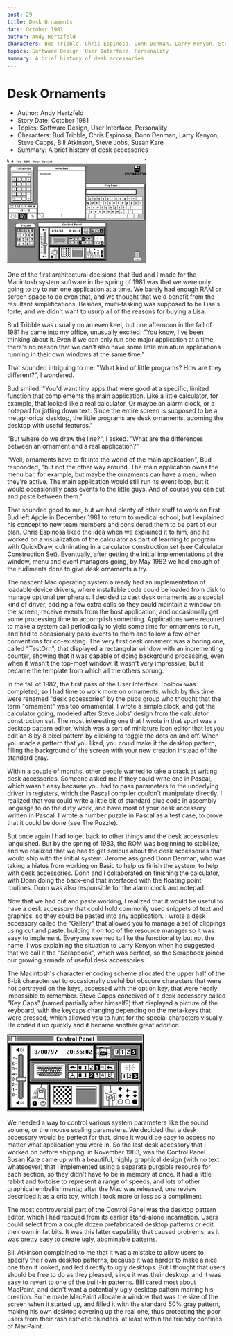 ```yaml
---
post: 29
title: Desk Ornaments
date: October 1981
author: Andy Hertzfeld
characters: Bud Tribble, Chris Espinosa, Donn Denman, Larry Kenyon, Steve Capps, Bill Atkinson, Steve Jobs, Susan Kare
topics: Software Design, User Interface, Personality
summary: A brief history of desk accessories
---
```


# Desk Ornaments
* Author: Andy Hertzfeld
* Story Date: October 1981
* Topics: Software Design, User Interface, Personality
* Characters: Bud Tribble, Chris Espinosa, Donn Denman, Larry Kenyon, Steve Capps, Bill Atkinson, Steve Jobs, Susan Kare
* Summary: A brief history of desk accessories

![Some original Desk Accessories](images/Macintosh/desk_accessories.gif) 

    
One of the first architectural decisions that Bud and I made for the Macintosh system software in the spring of 1981 was that we were only going to try to run one application at a time.  We barely had enough RAM or screen space to do even that, and we thought that we'd benefit from the resultant simplifications.  Besides, multi-tasking was supposed to be Lisa's forte, and we didn't want to usurp all of the reasons for buying a Lisa.


Bud Tribble was usually on an even keel, but one afternoon in the fall of 1981 he came into my office, unusually excited. "You know, I've been thinking about it.  Even if we can only run one major application at a time, there's no reason that we can't also have some little miniature applications running in their own windows at the same time."

That sounded intriguing to me.  "What kind of little programs?  How are they different?", I wondered.

Bud smiled.  "You'd want tiny apps that were good at a specific, limited function that complements the main application.  Like a little calculator, for example, that looked like a real calculator.  Or maybe an alarm clock, or a notepad for jotting down text.  Since the entire screen is supposed to be a metaphorical desktop,  the little programs are desk ornaments, adorning the desktop with useful features."

"But where do we draw the line?", I asked. "What are the differences between an ornament and a real application?"

"Well, ornaments have to fit into the world of the main application", Bud responded, "but not the other way around.  The main application owns the menu bar, for example, but maybe the ornaments can have a menu when they're active.   The main application would still run its event loop, but it would occasionally pass events to the little guys. And of course you can cut and paste between them."

That sounded good to me, but we had plenty of other stuff to work on first.  Bud left Apple in December 1981 to return to medical school, but I explained his concept to new team members and considered them to be part of our plan.  Chris Espinosa liked the idea when we explained it to him, and he worked on a visualization of the calculator as part of learning to program with QuickDraw, culminating in a calculator construction set (see Calculator Construction Set).   Eventually, after getting the initial implementations of the window, menu and event managers going, by May 1982 we had enough of the rudiments done to give desk ornaments a try.

The nascent Mac operating system already had an implementation of loadable device drivers, where installable code could be loaded from disk to manage optional peripherals.  I decided to cast desk ornaments as a special kind of driver, adding a few extra calls so they could maintain a window on the screen, receive events from the host application, and occasionally get some processing time to accomplish something.   Applications were required to make a system call periodically to yield some time for ornaments to run, and had to occasionally pass events to them and follow a few other conventions for co-existing.  The very first desk ornament was a boring one, called "TestOrn", that displayed a rectangular window with an incrementing counter, showing that it was capable of doing background processing, even when it wasn't the top-most window.  It wasn't very impressive, but it became the template from which all the others sprung.

In the fall of 1982, the first pass of the User Interface Toolbox was completed, so I had time to work more on ornaments, which by this time were renamed "desk accessories" by the pubs group who thought that the term "ornament" was too ornamental.  I wrote a simple clock, and got the calculator going, modeled after Steve Jobs' design from the calculator construction set.  The most interesting one that I wrote in that spurt was a desktop pattern editor, which was a sort of miniature icon editor that let you edit an 8 by 8 pixel pattern by clicking to toggle the dots on and off.  When you made a pattern that you liked, you could make it the desktop pattern, filling the background of the screen with your new creation instead of the standard gray.

Within a couple of months, other people wanted to take a crack at writing desk accessories.  Someone asked me if they could write one in Pascal, which wasn't easy because you had to pass parameters to the underlying driver in registers, which the Pascal compiler couldn't manipulate directly.   I realized that you could write a little bit of standard glue code in assembly language to do the dirty work, and have most of your desk accessory written in Pascal.  I wrote a number puzzle in Pascal as a test case, to prove that it could be done (see The Puzzle).

But once again I had to get back to other things and the desk accessories languished.  But by the spring of 1983, the ROM was beginning to stabilize, and we realized that we had to get serious about the desk accessories that would ship with the initial system.  Jerome assigned Donn Denman, who was taking a hiatus from working on Basic to help us finish the system, to help with desk accessories.  Donn and I collaborated on finishing the calculator, with Donn doing the back-end that interfaced with the floating point routines.  Donn was also responsible for the alarm clock and notepad.

Now that we had cut and paste working, I realized that it would be useful to have a desk accessory that could hold commonly used snippets of text and graphics, so they could be pasted into any application.  I wrote a desk accessory called the "Gallery" that allowed you to manage a set of clippings using cut and paste, building it on top of the resource manager so it was easy to implement.  Everyone seemed to like the functionality but not the name.  I was explaining the situation to Larry Kenyon when he suggested that we call it the "Scrapbook", which was perfect, so the Scrapbook joined our growing armada of useful desk accessories.

The Macintosh's character encoding scheme allocated the upper half of the 8-bit character set to occasionally useful but obscure characters that were not portrayed on the keys, accessed with the option key, that were nearly impossible to remember.   Steve Capps conceived of a desk accessory called "Key Caps" (named partially after himself?) that displayed a picture of the keyboard, with the keycaps changing depending on the meta-keys that were pressed, which allowed you to hunt for the special characters visually.  He coded it up quickly and it became another great addition.

![](images/Macintosh/controlpanel_t.gif)

We needed a way to control various system parameters like the sound volume, or the mouse scaling parameters.   We decided that a desk accessory would be perfect for that, since it would be easy to access no matter what application you were in.   So the last desk accessory that I worked on before shipping, in November 1983, was the Control Panel.  Susan Kare came up with a beautiful, highly graphical design (with no text whatsoever) that I implemented using a separate purgable resource for each section, so they didn't have to be in memory at once.   It had a little rabbit and tortoise to represent a range of speeds, and lots of other graphical embellishments; after the Mac was released, one review described it as a crib toy, which I took more or less as a compliment.

The most controversial part of the Control Panel was the desktop pattern editor, which I had rescued from its earlier stand-alone incarnation.  Users could select from a couple dozen prefabricated desktop patterns or edit their own in fat bits.  It was this latter capability that caused problems, as it was pretty easy to create ugly, abominable patterns.

Bill Atkinson complained to me that it was a mistake to allow users to specify their own desktop patterns, because it was harder to make a nice one than it looked, and led directly to ugly desktops.  But I thought that users should be free to do as they pleased, since it was their desktop, and it was easy to revert to one of the built-in patterns.  Bill cared most about MacPaint, and didn't want a potentially ugly desktop pattern marring his creation.  So he made MacPaint allocate a window that was the size of the screen when it started up, and filled it with the standard 50% gray pattern, making his own desktop covering up the real one,  thus protecting the poor users from their rash esthetic blunders, at least within the friendly confines of MacPaint.

